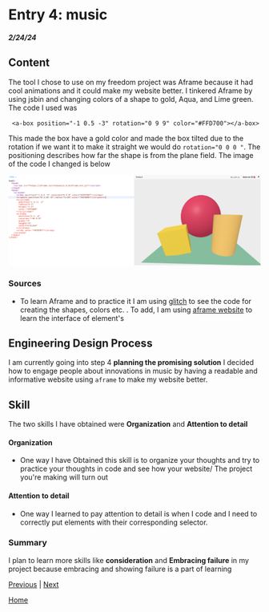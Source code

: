 # Entry 4: music
##### 2/24/24

## Content
The tool I chose to use on my freedom project was Aframe because it had cool animations and  it could make my website better. I tinkered Aframe by using jsbin and changing colors of a  shape to gold, Aqua, and Lime green. The code I used was
```shell
 <a-box position="-1 0.5 -3" rotation="0 9 9" color="#FFD700"></a-box>
 ```
  This made the box have a gold color and made the box tilted due to the rotation if we want it to make it straight we would do `rotation="0 0 0 "`. The positioning describes how far the shape is from the plane field. The image of the code I changed is below

  ![Alt text](image.png)

  ### Sources
  - To learn Aframe and to practice it I am using [glitch](https://glitch.com/edit/#%2521%252Ffalse-seen-tumbleweed%253Fpath%253Dindex.html%253A26%253A0) to see the code for creating the shapes, colors etc. . To add, I am using [aframe website](https://glitch.com/edit/#%2521%252Ffalse-seen-tumbleweed%253Fpath%253Dindex.html%253A26%253A0) to learn the interface of element's

## Engineering Design Process
 I am currently going into step 4 **planning the promising solution** I decided how to engage people about innovations in music by having a readable and informative website using `aframe` to make my website better.

## Skill
The two skills I have obtained were **Organization** and **Attention to detail**

#### **Organization**
- One way I have Obtained this skill is to organize your thoughts and try to practice your thoughts in code and see how your website/ The project you're making will turn out
#### **Attention to detail**
- One way I learned to pay attention to detail is when I code and I need to correctly put elements with their corresponding selector.

### Summary
I plan to learn more skills like **consideration** and **Embracing failure** in my project  because embracing and showing failure is a part of learning




[Previous](entry03.md) | [Next](entry05.md)

[Home](../README.md)


